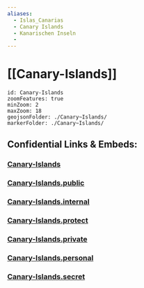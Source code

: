 ```yaml
---
aliases:
  - Islas_Canarias
  - Canary Islands
  - Kanarischen Inseln
  - 
---
```

# [[Canary-Islands]]

```leaflet
id: Canary-Islands
zoomFeatures: true 
minZoom: 2 
maxZoom: 18
geojsonFolder: ./Canary~Islands/
markerFolder: ./Canary~Islands/
```


## Confidential Links & Embeds: 

### [Canary-Islands](/_Standards/Earth/Continent/Europe/Europe~South/Spain/Provinces~Spain/Canary-Islands.md) 

### [Canary-Islands.public](/_public/Earth/Continent/Europe/Europe~South/Spain/Provinces~Spain/Canary-Islands.public.md) 

### [Canary-Islands.internal](/_internal/Earth/Continent/Europe/Europe~South/Spain/Provinces~Spain/Canary-Islands.internal.md) 

### [Canary-Islands.protect](/_protect/Earth/Continent/Europe/Europe~South/Spain/Provinces~Spain/Canary-Islands.protect.md) 

### [Canary-Islands.private](/_private/Earth/Continent/Europe/Europe~South/Spain/Provinces~Spain/Canary-Islands.private.md) 

### [Canary-Islands.personal](/_personal/Earth/Continent/Europe/Europe~South/Spain/Provinces~Spain/Canary-Islands.personal.md) 

### [Canary-Islands.secret](/_secret/Earth/Continent/Europe/Europe~South/Spain/Provinces~Spain/Canary-Islands.secret.md)

